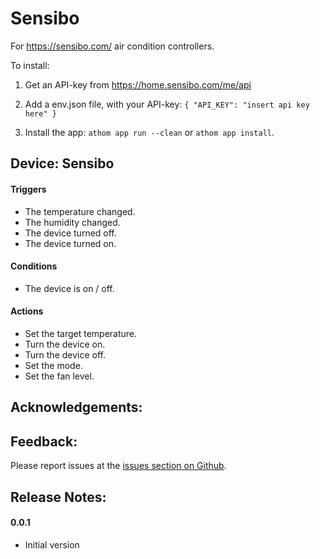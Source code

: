 # Sensibo

For https://sensibo.com/ air condition controllers.

To install:

1. Get an API-key from https://home.sensibo.com/me/api
1. Add a env.json file, with your API-key: ```{
   "API_KEY": "insert api key here"
}```

3. Install the app: ```athom app run --clean``` or ```athom app install```.



## Device: Sensibo

#### Triggers

- The temperature changed.
- The humidity changed.
- The device turned off.
- The device turned on.

#### Conditions

- The device is on / off.

#### Actions

- Set the target temperature.
- Turn the device on.
- Turn the device off.
- Set the mode.
- Set the fan level.

## Acknowledgements:

## Feedback:

Please report issues at the [issues section on Github](https://github.com/balmli/com.sensibo/issues).

## Release Notes:

#### 0.0.1

- Initial version